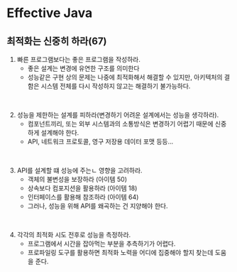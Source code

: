 # Effective Java

## 최적화는 신중히 하라(67)
1. 빠른 프로그램보다는 좋은 프로그램을 작성하라.
    * 좋은 설계는 변경에 유연한 구조를 의미한다
    * 성능같은 구현 상의 문제는 나중에 최적화해서 해결할 수 있지만, 아키텍처의 결함은 시스템 전체를 다시 작성하지 않고는 해결하기 불가능하다.
   
<br>

2. 성능을 제한하는 설계를 피하라(변경하기 어려운 설계에서는 성능을 생각하라).
   * 컴포넌트끼리, 또는 외부 시스템과의 소통방식은 변경하기 어렵기 때문에 신중하게 설계해야 한다.   
   * API, 네트워크 프로토콜, 영구 저장용 데이터 포맷 등등...

<br>

3. API를 설계할 떄 성능에 주는ㄴ 영향을 고려하라.
    * 객체의 불변성을 보장하라 (아이템 50)
    * 상속보다 컴포지션을 활용하라 (아이템 18)
    * 인터페이스를 활용해 참조하라 (아이템 64)
    * 그러나, 성능을 위해 API를 왜곡하는 건 지양해야 한다.

<br>    

4. 각각의 최적화 시도 전후로 성능을 측정하라.
    * 프로그램에서 시간을 잡아먹는 부분을 추측하기가 어렵다.
    * 프로파일링 도구를 활용하면 최적화 노력을 어디에 집중해야 할지 찾는데 도움을 준다.